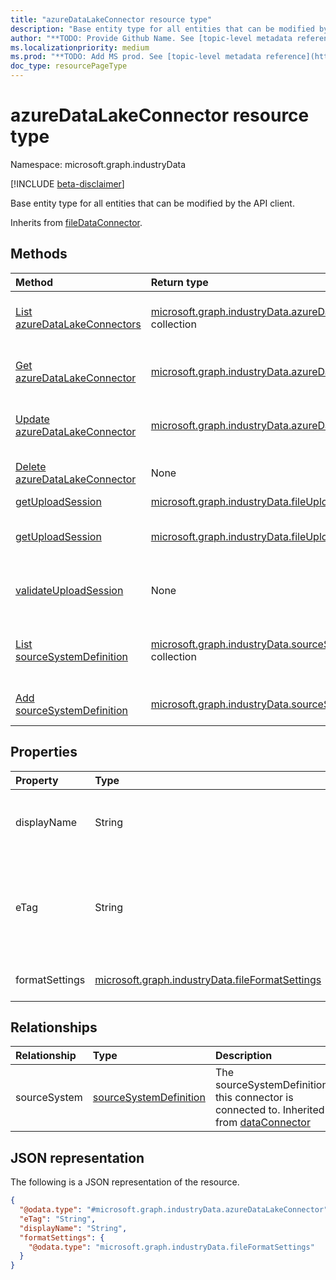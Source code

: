 ```yaml
---
title: "azureDataLakeConnector resource type"
description: "Base entity type for all entities that can be modified by the API client."
author: "**TODO: Provide Github Name. See [topic-level metadata reference](https://msgo.azurewebsites.net/add/document/guidelines/metadata.html#topic-level-metadata)**"
ms.localizationpriority: medium
ms.prod: "**TODO: Add MS prod. See [topic-level metadata reference](https://msgo.azurewebsites.net/add/document/guidelines/metadata.html#topic-level-metadata)**"
doc_type: resourcePageType
---
```


# azureDataLakeConnector resource type

Namespace: microsoft.graph.industryData

[!INCLUDE [beta-disclaimer](../../includes/beta-disclaimer.md)]

Base entity type for all entities that can be modified by the API client.


Inherits from [fileDataConnector](../resources/industrydata-filedataconnector.md).

## Methods
|Method|Return type|Description|
|:---|:---|:---|
|[List azureDataLakeConnectors](../api/industrydata-azuredatalakeconnector-list.md)|[microsoft.graph.industryData.azureDataLakeConnector](../resources/industrydata-azuredatalakeconnector.md) collection|Get a list of the [azureDataLakeConnector](../resources/industrydata-azuredatalakeconnector.md) objects and their properties.|
|[Get azureDataLakeConnector](../api/industrydata-azuredatalakeconnector-get.md)|[microsoft.graph.industryData.azureDataLakeConnector](../resources/industrydata-azuredatalakeconnector.md)|Read the properties and relationships of an [azureDataLakeConnector](../resources/industrydata-azuredatalakeconnector.md) object.|
|[Update azureDataLakeConnector](../api/industrydata-azuredatalakeconnector-update.md)|[microsoft.graph.industryData.azureDataLakeConnector](../resources/industrydata-azuredatalakeconnector.md)|Update the properties of an [azureDataLakeConnector](../resources/industrydata-azuredatalakeconnector.md) object.|
|[Delete azureDataLakeConnector](../api/industrydata-azuredatalakeconnector-delete.md)|None|Deletes an [azureDataLakeConnector](../resources/industrydata-azuredatalakeconnector.md) object.|
|[getUploadSession](../api/industrydata-azuredatalakeconnector-getuploadsession.md)|[microsoft.graph.industryData.fileUploadSession](../resources/industrydata-fileuploadsession.md)|**TODO: Add Description**|
|[getUploadSession](../api/industrydata-azuredatalakeconnector-getuploadsession.md)|[microsoft.graph.industryData.fileUploadSession](../resources/industrydata-fileuploadsession.md)|Validate the data uploaded to the Azure Blob and clear the blob contents.|
|[validateUploadSession](../api/industrydata-azuredatalakeconnector-validateuploadsession.md)|None|Validate the data uploaded to the Azure Blob and clear the blob contents.|
|[List sourceSystemDefinition](../api/industrydata-azuredatalakeconnector-list-sourcesystem.md)|[microsoft.graph.industryData.sourceSystemDefinition](../resources/industrydata-sourcesystemdefinition.md) collection|Get the sourceSystemDefinition resources from the sourceSystem navigation property.|
|[Add sourceSystemDefinition](../api/industrydata-azuredatalakeconnector-post-sourcesystem.md)|[microsoft.graph.industryData.sourceSystemDefinition](../resources/industrydata-sourcesystemdefinition.md)|Add sourceSystem by posting to the sourceSystem collection.|

## Properties
|Property|Type|Description|
|:---|:---|:---|
|displayName|String|Name of the data connector. Inherited from [dataConnector](../resources/industrydata-dataconnector.md).|
|eTag|String|Individual eTag for an entity to provide standard web concurrency control. Inherited from [mutableEntity](../resources/industrydata-mutableentity.md).|
|formatSettings|[microsoft.graph.industryData.fileFormatSettings](../resources/industrydata-fileformatsettings.md)|The file format settings for the dataconnector|

## Relationships
|Relationship|Type|Description|
|:---|:---|:---|
|sourceSystem|[sourceSystemDefinition](../resources/industrydata-sourcesystemdefinition.md)|The sourceSystemDefinition this connector is connected to. Inherited from [dataConnector](../resources/dataconnector.md)|

## JSON representation
The following is a JSON representation of the resource.
<!-- {
  "blockType": "resource",
  "keyProperty": "id",
  "@odata.type": "microsoft.graph.industryData.azureDataLakeConnector",
  "baseType": "microsoft.graph.industryData.fileDataConnector",
  "openType": false
}
-->
``` json
{
  "@odata.type": "#microsoft.graph.industryData.azureDataLakeConnector",
  "eTag": "String",
  "displayName": "String",
  "formatSettings": {
    "@odata.type": "microsoft.graph.industryData.fileFormatSettings"
  }
}
```

